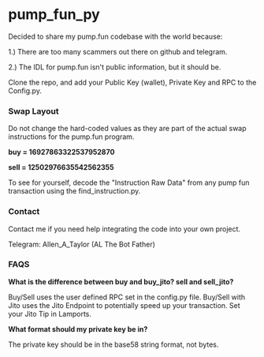 # pump_fun_py

Decided to share my pump.fun codebase with the world because: 

1.) There are too many scammers out there on github and telegram.

2.) The IDL for pump.fun isn't public information, but it should be. 

Clone the repo, and add your Public Key (wallet), Private Key and RPC to the Config.py.

### Swap Layout
Do not change the hard-coded values as they are part of the actual swap instructions for the pump.fun program. 

**buy = 16927863322537952870**

**sell = 12502976635542562355**

To see for yourself, decode the "Instruction Raw Data" from any pump fun transaction using the find_instruction.py. 

### Contact

Contact me if you need help integrating the code into your own project. 

Telegram: Allen_A_Taylor (AL The Bot Father)

### FAQS

**What is the difference between buy and buy_jito? sell and sell_jito?**

Buy/Sell uses the user defined RPC set in the config.py file. Buy/Sell with Jito uses the Jito Endpoint to potentially speed up your transaction. Set your Jito Tip in Lamports.  

**What format should my private key be in?** 

The private key should be in the base58 string format, not bytes. 
